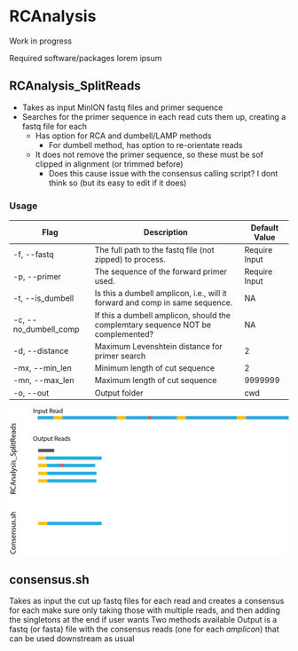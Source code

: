 # RCAnalysis

Work in progress

Required software/packages
lorem ipsum


## RCAnalysis_SplitReads
- Takes as input MinION fastq files and primer sequence
- Searches for the primer sequence in each read cuts them up, creating a fastq file for each
  - Has option for RCA and dumbell/LAMP methods
    - For dumbell method, has option to re-orientate reads
  - It does not remove the primer sequence, so these must be sof clipped in alignment (or trimmed before)
    - Does this cause issue with the consensus calling script? I dont think so (but its easy to edit if it does)


### Usage
| **Flag** | **Description** | **Default Value** |
| --- | --- | --- |
| -f, --fastq | The full path to the fastq file (not zipped) to process. | Require Input |
| -p, --primer | The sequence of the forward primer used. | Require Input |
| -t, --is\_dumbell | Is this a dumbell amplicon, i.e., will it forward and comp in same sequence. | NA |
| -c, --no\_dumbell\_comp | If this a dumbell amplicon, should the complemtary sequence NOT be complemented? | NA |
| -d, --distance | Maximum Levenshtein distance for primer search | 2 |
| -mx, --min\_len | Minimum length of cut sequence | 2 |
| -mn, --max\_len | Maximum length of cut sequence | 9999999 |
| -o, --out | Output folder | cwd |

![Flow](reads.png)


## consensus.sh
Takes as input the cut up fastq files for each read and creates a consensus for each
  make sure only taking those with multiple reads, and then adding the singletons at the end if user wants
Two methods available
Output is a fastq (or fasta) file with the consensus reads (one for each *amplicon*) that can be used downstream as usual
